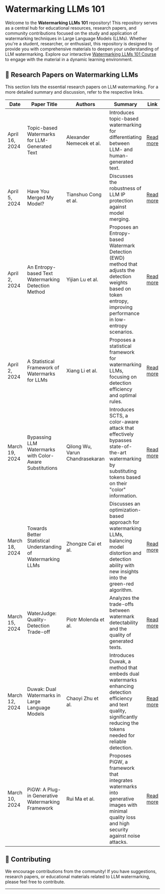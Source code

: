 # Watermarking LLMs 101

Welcome to the **Watermarking LLMs 101** repository! This repository serves as a central hub for educational resources, research papers, and community contributions focused on the study and application of watermarking techniques in Large Language Models (LLMs). Whether you're a student, researcher, or enthusiast, this repository is designed to provide you with comprehensive materials to deepen your understanding of LLM watermarking.
Explore our interactive [Watermarking LLMs 101 Course](https://watermarking.aisimplyexplained.tech/) to engage with the material in a dynamic learning environment.

## :page_facing_up: Research Papers on Watermarking LLMs

This section lists the essential research papers on LLM watermarking. For a more detailed summary and discussion, refer to the respective links.

| Date | Paper Title | Authors | Summary | Link |
|------|-------------|---------|---------|------|
| April 16, 2024 | Topic-based Watermarks for LLM-Generated Text | Alexander Nemecek et al. | Introduces topic-based watermarking for differentiating between LLM- and human-generated text. | [Read more](https://arxiv.org/abs/2404.02138) |
| April 5, 2024 | Have You Merged My Model? | Tianshuo Cong et al. | Discusses the robustness of LLM IP protection against model merging. | [Read more](https://arxiv.org/abs/2404.05188) |
| April 2, 2024 | An Entropy-based Text Watermarking Detection Method | Yijian Lu et al. | Proposes an Entropy-based Watermark Detection (EWD) method that adjusts the detection weights based on token entropy, improving performance in low-entropy scenarios. | [Read more](https://arxiv.org/abs/2403.13485) |
| April 2, 2024 | A Statistical Framework of Watermarks for LLMs | Xiang Li et al. | Proposes a statistical framework for watermarking LLMs, focusing on detection efficiency and optimal rules. | [Read more](https://arxiv.org/abs/2404.01245) |
| March 19, 2024 | Bypassing LLM Watermarks with Color-Aware Substitutions | Qilong Wu, Varun Chandrasekaran | Introduces SCTS, a color-aware attack that effectively bypasses state-of-the-art watermarking by substituting tokens based on their "color" information. | [Read more](https://arxiv.org/abs/2403.14719) |
| March 18, 2024 | Towards Better Statistical Understanding of Watermarking LLMs | Zhongze Cai et al. | Discusses an optimization-based approach for watermarking LLMs, balancing model distortion and detection ability with new insights into the green-red algorithm. | [Read more](https://arxiv.org/abs/2403.13027) |
| March 15, 2024 | WaterJudge: Quality-Detection Trade-off | Piotr Molenda et al. | Analyzes the trade-offs between watermark detectability and the quality of generated texts. | [Read more](https://arxiv.org/abs/2403.19548) |
| March 12, 2024 | Duwak: Dual Watermarks in Large Language Models | Chaoyi Zhu et al. | Introduces Duwak, a method that embeds dual watermarks enhancing detection efficiency and text quality, significantly reducing the tokens needed for reliable detection. | [Read more](https://arxiv.org/abs/2403.13000) |
| March 10, 2024 | PiGW: A Plug-in Generative Watermarking Framework | Rui Ma et al. | Proposes PiGW, a framework that integrates watermarks into generative images with minimal quality loss and high security against noise attacks. | [Read more](https://arxiv.org/abs/2403.12053) |


## :raising_hand: Contributing

We encourage contributions from the community! If you have suggestions, research papers, or educational materials related to LLM watermarking, please feel free to contribute.

---

